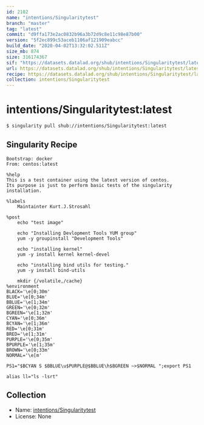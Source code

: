 ```yaml
---
id: 2102
name: "intentions/Singularitytest"
branch: "master"
tag: "latest"
commit: "d9ffa173e2ac0832b96a3b72d9c8e11c98e87b00"
version: "5f2ec899c53aceb1106af121909eabcc"
build_date: "2020-04-02T13:32:02.511Z"
size_mb: 874
size: 316174367
sif: "https://datasets.datalad.org/shub/intentions/Singularitytest/latest/2020-04-02-d9ffa173-5f2ec899/5f2ec899c53aceb1106af121909eabcc.simg"
url: https://datasets.datalad.org/shub/intentions/Singularitytest/latest/2020-04-02-d9ffa173-5f2ec899/
recipe: https://datasets.datalad.org/shub/intentions/Singularitytest/latest/2020-04-02-d9ffa173-5f2ec899/Singularity
collection: intentions/Singularitytest
---
```


# intentions/Singularitytest:latest

```bash
$ singularity pull shub://intentions/Singularitytest:latest
```

## Singularity Recipe

```singularity
Bootstrap: docker
From: centos:latest

%help
This is a test container using the latest version of centos.  
Its purpose is just to perform basic tests of the singularity installation.

%labels
	Maintainter Kurt.J.Strosahl

%post
	echo "test image"

	echo "Installing Devlopment Tools YUM group"
	yum -y groupinstall "Development Tools"

	echo "installing kernel"
	yum -y install kernel kernel-devel
	
	echo "installing bind utils for testing."
	yum -y install bind-utils
	
	mkdir {/volatile,/cache}
%environment
BLACK='\e[0;30m'
BLUE='\e[0;34m' 
BBLUE='\e[1;34m'
GREEN='\e[0;32m'
BGREEN='\e[1;32m'
CYAN='\e[0;36m'  
BCYAN='\e[1;36m' 
RED='\e[0;31m'   
BRED='\e[1;31m'  
PURPLE='\e[0;35m'
BPURPLE='\e[1;35m'
BROWN='\e[0;33m' 
NORMAL='\e[m'

PS1="$BCYAN S $BBLUE\u$PURPLE@$BBLUE\h$BGREEN ~>$NORMAL ";export PS1

alias ll="ls -lsrt"
```

## Collection

 - Name: [intentions/Singularitytest](https://github.com/intentions/Singularitytest)
 - License: None

